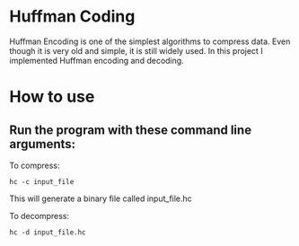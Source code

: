 # Huffman Coding
Huffman Encoding is one of the simplest algorithms to compress data. Even though it is very old and simple, it is still widely used.
In this project I implemented Huffman encoding and decoding.

# How to use
## Run the program with these command line arguments:  
To compress:   
```
hc -c input_file
```
This will generate a binary file called input_file.hc    

To decompress:    
```
hc -d input_file.hc 
```
